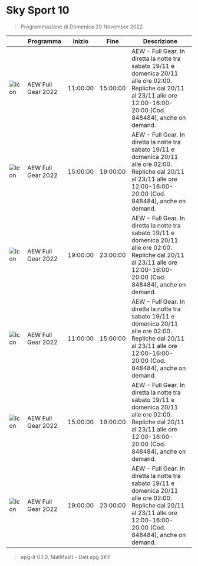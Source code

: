 # Sky Sport 10
> Programmazione di Domenica 20 Novembre 2022

||Programma|Inizio|Fine|Descrizione|
|---|---|---|---|---|
|![Icon](https://guidatv.sky.it/uuid/876a14eb-fbe2-4ddb-a25c-7df6e7952c1c/cover?md5ChecksumParam=5f3fd37869c7d40d00904706faceddf2)|AEW Full Gear 2022|11:00:00|15:00:00|AEW - Full Gear. In diretta la notte tra sabato 19/11 e domenica 20/11 alle ore 02:00. Repliche dal 20/11 al 23/11 alle ore 12:00-16:00-20:00 (Cod. 848484), anche on demand.
|![Icon](https://guidatv.sky.it/uuid/876a14eb-fbe2-4ddb-a25c-7df6e7952c1c/cover?md5ChecksumParam=5f3fd37869c7d40d00904706faceddf2)|AEW Full Gear 2022|15:00:00|19:00:00|AEW - Full Gear. In diretta la notte tra sabato 19/11 e domenica 20/11 alle ore 02:00. Repliche dal 20/11 al 23/11 alle ore 12:00-16:00-20:00 (Cod. 848484), anche on demand.
|![Icon](https://guidatv.sky.it/uuid/876a14eb-fbe2-4ddb-a25c-7df6e7952c1c/cover?md5ChecksumParam=5f3fd37869c7d40d00904706faceddf2)|AEW Full Gear 2022|19:00:00|23:00:00|AEW - Full Gear. In diretta la notte tra sabato 19/11 e domenica 20/11 alle ore 02:00. Repliche dal 20/11 al 23/11 alle ore 12:00-16:00-20:00 (Cod. 848484), anche on demand.
|![Icon](https://guidatv.sky.it/uuid/876a14eb-fbe2-4ddb-a25c-7df6e7952c1c/cover?md5ChecksumParam=5f3fd37869c7d40d00904706faceddf2)|AEW Full Gear 2022|11:00:00|15:00:00|AEW - Full Gear. In diretta la notte tra sabato 19/11 e domenica 20/11 alle ore 02:00. Repliche dal 20/11 al 23/11 alle ore 12:00-16:00-20:00 (Cod. 848484), anche on demand.
|![Icon](https://guidatv.sky.it/uuid/876a14eb-fbe2-4ddb-a25c-7df6e7952c1c/cover?md5ChecksumParam=5f3fd37869c7d40d00904706faceddf2)|AEW Full Gear 2022|15:00:00|19:00:00|AEW - Full Gear. In diretta la notte tra sabato 19/11 e domenica 20/11 alle ore 02:00. Repliche dal 20/11 al 23/11 alle ore 12:00-16:00-20:00 (Cod. 848484), anche on demand.
|![Icon](https://guidatv.sky.it/uuid/876a14eb-fbe2-4ddb-a25c-7df6e7952c1c/cover?md5ChecksumParam=5f3fd37869c7d40d00904706faceddf2)|AEW Full Gear 2022|19:00:00|23:00:00|AEW - Full Gear. In diretta la notte tra sabato 19/11 e domenica 20/11 alle ore 02:00. Repliche dal 20/11 al 23/11 alle ore 12:00-16:00-20:00 (Cod. 848484), anche on demand.



 > epg-it 0.1.0, MatMasIt - Dati epg SKY